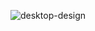  ![desktop-design](https://github.com/Eduard38655/NFT-preview-card-component/assets/93397077/8d96beb6-d2b4-459a-97ce-8c30f760ca70)
